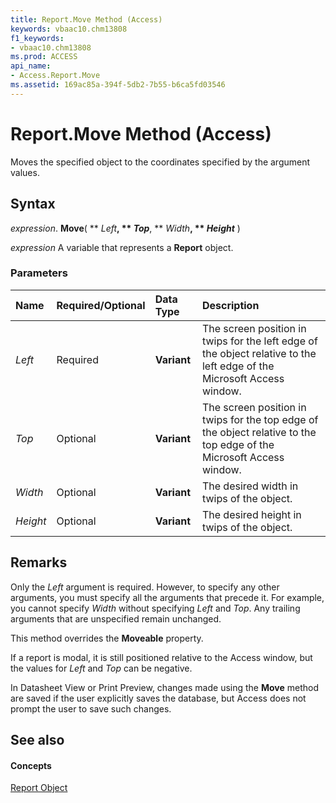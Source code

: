 ```yaml
---
title: Report.Move Method (Access)
keywords: vbaac10.chm13808
f1_keywords:
- vbaac10.chm13808
ms.prod: ACCESS
api_name:
- Access.Report.Move
ms.assetid: 169ac85a-394f-5db2-7b55-b6ca5fd03546
---
```



# Report.Move Method (Access)

Moves the specified object to the coordinates specified by the argument values.


## Syntax

 _expression_. **Move**( ** _Left_**, ** _Top_**, ** _Width_**, ** _Height_** )

 _expression_ A variable that represents a **Report** object.


### Parameters



|**Name**|**Required/Optional**|**Data Type**|**Description**|
|:-----|:-----|:-----|:-----|
| _Left_|Required|**Variant**|The screen position in twips for the left edge of the object relative to the left edge of the Microsoft Access window.|
| _Top_|Optional|**Variant**|The screen position in twips for the top edge of the object relative to the top edge of the Microsoft Access window.|
| _Width_|Optional|**Variant**|The desired width in twips of the object.|
| _Height_|Optional|**Variant**|The desired height in twips of the object.|

## Remarks

Only the  _Left_ argument is required. However, to specify any other arguments, you must specify all the arguments that precede it. For example, you cannot specify _Width_ without specifying _Left_ and _Top_. Any trailing arguments that are unspecified remain unchanged.

This method overrides the  **Moveable** property.

If a report is modal, it is still positioned relative to the Access window, but the values for  _Left_ and _Top_ can be negative.

In Datasheet View or Print Preview, changes made using the  **Move** method are saved if the user explicitly saves the database, but Access does not prompt the user to save such changes.


## See also


#### Concepts


[Report Object](report-object-access.md)

